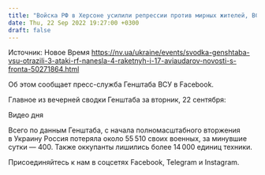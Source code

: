 ```yaml
---
title: "Войска РФ в Херсоне усилили репрессии против мирных жителей, ВСУ отразили три атаки россиян — Генштаб"
date: Thu, 22 Sep 2022 19:27:00 +0300
draft: false
---
```

Источник: Новое Время https://nv.ua/ukraine/events/svodka-genshtaba-vsu-otrazili-3-ataki-rf-nanesla-4-raketnyh-i-17-aviaudarov-novosti-s-fronta-50271864.html


Об этом сообщает пресс-служба Генштаба ВСУ в Facebook.

Главное из вечерней сводки Генштаба за вторник, 22 сентября:

 Видео дня   

Всего по данным Генштаба, с начала полномасштабного вторжения в Украину Россия потеряла около 55 510 своих военных, за минувшие сутки — 400. Также оккупанты лишились более 14 000 единиц техники.

Присоединяйтесь к нам в соцсетях Facebook, Telegram и Instagram.
